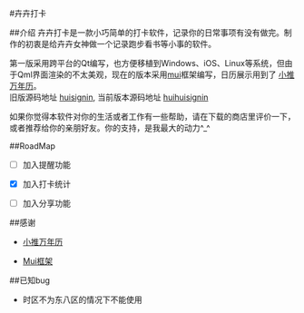 #卉卉打卡

##介绍
卉卉打卡是一款小巧简单的打卡软件，记录你的日常事项有没有做完。制作的初衷是给卉卉女神做一个记录跑步看书等小事的软件。
	
第一版采用跨平台的Qt编写，也方便移植到Windows、iOS、Linux等系统，但由于Qml界面渲染的不太美观，现在的版本采用<a href="http://www.dcloud.io/mui.html">mui</a>框架编写，日历展示用到了
	<a href="https://github.com/zzyss86/LunarCalendar">小推万年历</a>。<br />
	旧版源码地址 <a href="http://github.com/0312birdzhang/huisignin">huisignin</a>,
	当前版本源码地址 <a href="http://github.com/0312birdzhang/huihuisignin">huihuisignin</a>

如果你觉得本软件对你的生活或者工作有一些帮助，请在下载的商店里评价一下，或者推荐给你的亲朋好友。你的支持，是我最大的动力^_^


##RoadMap

- [ ] 加入提醒功能

- [x] 加入打卡统计

- [ ] 加入分享功能


##感谢

* <a href="https://github.com/zzyss86/LunarCalendar">小推万年历</a>

* <a href="http://www.dcloud.io/mui.html">Mui框架</a>


##已知bug

* 时区不为东八区的情况下不能使用